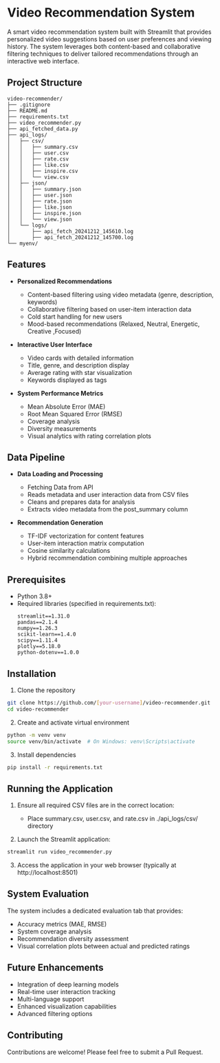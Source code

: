 # Video Recommendation System

A smart video recommendation system built with Streamlit that provides personalized video suggestions based on user preferences and viewing history. The system leverages both content-based and collaborative filtering techniques to deliver tailored recommendations through an interactive web interface.

## Project Structure

```
video-recommender/
├── .gitignore
├── README.md
├── requirements.txt
├── video_recommender.py
├── api_fetched_data.py
├── api_logs/
│   ├── csv/
│   │   ├── summary.csv
│   │   ├── user.csv
│   │   ├── rate.csv
│   │   ├── like.csv
│   │   ├── inspire.csv
│   │   └── view.csv
│   ├── json/
│   │   ├── summary.json
│   │   ├── user.json
│   │   ├── rate.json
│   │   ├── like.json
│   │   ├── inspire.json
│   │   └── view.json
│   └── logs/
│       ├── api_fetch_20241212_145610.log
│       ├── api_fetch_20241212_145700.log
└── myenv/

```

## Features

- **Personalized Recommendations**
  - Content-based filtering using video metadata (genre, description, keywords)
  - Collaborative filtering based on user-item interaction data
  - Cold start handling for new users
  - Mood-based recommendations (Relaxed, Neutral, Energetic, Creative ,Focused)

- **Interactive User Interface**
  - Video cards with detailed information
  - Title, genre, and description display
  - Average rating with star visualization
  - Keywords displayed as tags

- **System Performance Metrics**
  - Mean Absolute Error (MAE)
  - Root Mean Squared Error (RMSE)
  - Coverage analysis
  - Diversity measurements
  - Visual analytics with rating correlation plots

## Data Pipeline

- **Data Loading and Processing**
  - Fetching Data from API
  - Reads metadata and user interaction data from CSV files
  - Cleans and prepares data for analysis
  - Extracts video metadata from the post_summary column

- **Recommendation Generation**
  - TF-IDF vectorization for content features
  - User-item interaction matrix computation
  - Cosine similarity calculations
  - Hybrid recommendation combining multiple approaches

## Prerequisites

- Python 3.8+
- Required libraries (specified in requirements.txt):
  ```
  streamlit==1.31.0
  pandas==2.1.4
  numpy==1.26.3
  scikit-learn==1.4.0
  scipy==1.11.4
  plotly==5.18.0
  python-dotenv==1.0.0
  ```

## Installation

1. Clone the repository
```bash
git clone https://github.com/[your-username]/video-recommender.git
cd video-recommender
```

2. Create and activate virtual environment
```bash
python -m venv venv
source venv/bin/activate  # On Windows: venv\Scripts\activate
```

3. Install dependencies
```bash
pip install -r requirements.txt
```

## Running the Application

1. Ensure all required CSV files are in the correct location:
   - Place summary.csv, user.csv, and rate.csv in ./api_logs/csv/ directory

2. Launch the Streamlit application:
```bash
streamlit run video_recommender.py
```

3. Access the application in your web browser (typically at http://localhost:8501)

## System Evaluation

The system includes a dedicated evaluation tab that provides:
- Accuracy metrics (MAE, RMSE)
- System coverage analysis
- Recommendation diversity assessment
- Visual correlation plots between actual and predicted ratings

## Future Enhancements

- Integration of deep learning models
- Real-time user interaction tracking
- Multi-language support
- Enhanced visualization capabilities
- Advanced filtering options

## Contributing

Contributions are welcome! Please feel free to submit a Pull Request.
